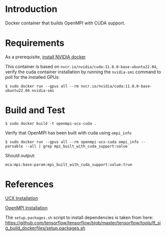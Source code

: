 # Introduction 
Docker container that builds OpenMPI with CUDA support. 

# Requirements
As a prerequisite, [install NVIDIA docker](https://github.com/NVIDIA/nvidia-docker)

This container is based on `nvcr.io/nvidia/cuda:11.8.0-base-ubuntu22.04`, verify the cuda container installation by running the `nvidia-smi` command to poll for the installed GPUs:
```
$ sudo docker run --gpus all --rm nvcr.io/nvidia/cuda:11.8.0-base-ubuntu22.04 nvidia-smi
```

# Build and Test
```
$ sudo docker build -t openmpi-ucx-cuda .
```

Verify that OpenMPI has been built with cuda using `ompi_info`

```
$ sudo docker run --gpus all --rm openmpi-ucx-cuda ompi_info --parsable --all | grep mpi_built_with_cuda_support:value
```

Should output:
```
mca:mpi:base:param:mpi_built_with_cuda_support:value:true
```

# References
[UCX Installation](https://openucx.readthedocs.io/en/master/running.html#openmpi-with-ucx)

[OpenMPI Installation](https://docs.open-mpi.org/en/v5.0.0rc7/networking/cuda.html#how-do-i-build-open-mpi-with-cuda-aware-support)

The `setup.packages.sh` script to install dependencies is taken from here: <https://github.com/tensorflow/tensorflow/blob/master/tensorflow/tools/tf_sig_build_dockerfiles/setup.packages.sh>
